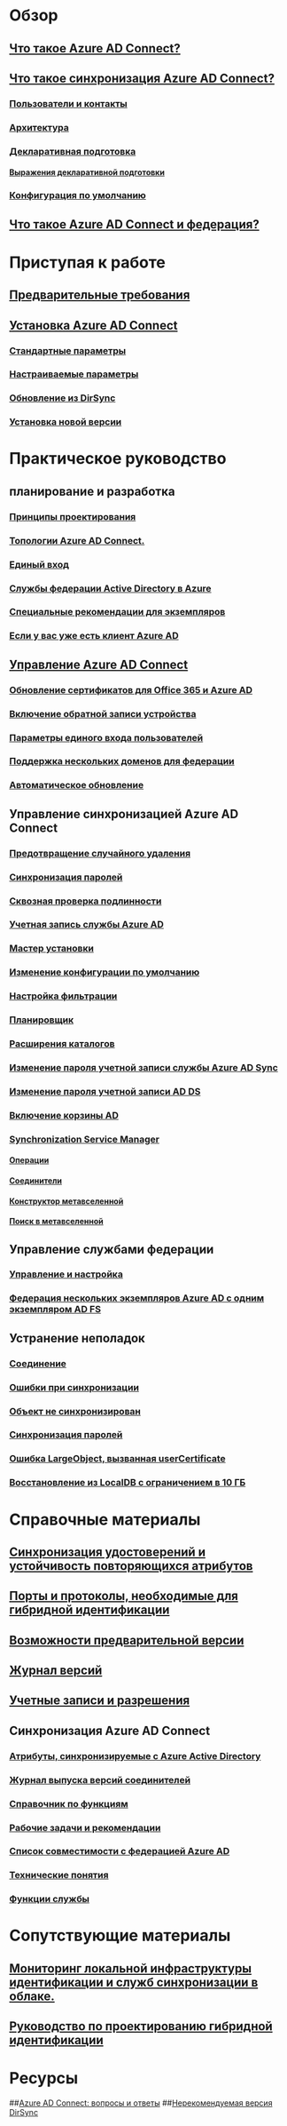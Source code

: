 # Обзор
## [Что такое Azure AD Connect?](active-directory-aadconnect.md)
## [Что такое синхронизация Azure AD Connect?](active-directory-aadconnectsync-whatis.md)
### [Пользователи и контакты](active-directory-aadconnectsync-understanding-users-and-contacts.md)
### [Архитектура](active-directory-aadconnectsync-understanding-architecture.md)
### [Декларативная подготовка](active-directory-aadconnectsync-understanding-declarative-provisioning.md)
#### [Выражения декларативной подготовки](active-directory-aadconnectsync-understanding-declarative-provisioning-expressions.md)
### [Конфигурация по умолчанию](active-directory-aadconnectsync-understanding-default-configuration.md)
## [Что такое Azure AD Connect и федерация?](active-directory-aadconnectfed-whatis.md)


# Приступая к работе
## [Предварительные требования](active-directory-aadconnect-prerequisites.md)
## [Установка Azure AD Connect](active-directory-aadconnect-select-installation.md)
### [Стандартные параметры](active-directory-aadconnect-get-started-express.md)
### [Настраиваемые параметры](active-directory-aadconnect-get-started-custom.md)
### [Обновление из DirSync](active-directory-aadconnect-dirsync-upgrade-get-started.md)
### [Установка новой версии](active-directory-aadconnect-upgrade-previous-version.md)


# Практическое руководство
## планирование и разработка
### [Принципы проектирования](active-directory-aadconnect-design-concepts.md)
### [Топологии Azure AD Connect.](active-directory-aadconnect-topologies.md)
### [Единый вход](active-directory-aadconnect-sso.md)
### [Службы федерации Active Directory в Azure](active-directory-aadconnect-azure-adfs.md)
### [Специальные рекомендации для экземпляров](active-directory-aadconnect-instances.md)
### [Если у вас уже есть клиент Azure AD](active-directory-aadconnect-existing-tenant.md)
## [Управление Azure AD Connect](active-directory-aadconnect-whats-next.md)
### [Обновление сертификатов для Office 365 и Azure AD](active-directory-aadconnect-o365-certs.md)
### [Включение обратной записи устройства](active-directory-aadconnect-feature-device-writeback.md)
### [Параметры единого входа пользователей](active-directory-aadconnect-user-signin.md)
### [Поддержка нескольких доменов для федерации](active-directory-aadconnect-multiple-domains.md)
### [Автоматическое обновление](active-directory-aadconnect-feature-automatic-upgrade.md)



## Управление синхронизацией Azure AD Connect
### [Предотвращение случайного удаления](active-directory-aadconnectsync-feature-prevent-accidental-deletes.md)
### [Синхронизация паролей](active-directory-aadconnectsync-implement-password-synchronization.md)
### [Сквозная проверка подлинности](active-directory-aadconnect-pass-through-authentication.md)
### [Учетная запись службы Azure AD](active-directory-aadconnectsync-howto-azureadaccount.md)
### [Мастер установки](active-directory-aadconnectsync-installation-wizard.md)
### [Изменение конфигурации по умолчанию](active-directory-aadconnectsync-best-practices-changing-default-configuration.md)
### [Настройка фильтрации](active-directory-aadconnectsync-configure-filtering.md)
### [Планировщик](active-directory-aadconnectsync-feature-scheduler.md)
### [Расширения каталогов](active-directory-aadconnectsync-feature-directory-extensions.md)

### [Изменение пароля учетной записи службы Azure AD Sync](active-directory-aadconnectsync-change-serviceacct-pass.md)
### [Изменение пароля учетной записи AD DS](active-directory-aadconnectsync-change-addsacct-pass.md)
### [Включение корзины AD](active-directory-aadconnectsync-recycle-bin.md)

### [Synchronization Service Manager](active-directory-aadconnectsync-service-manager-ui.md)
#### [Операции](active-directory-aadconnectsync-service-manager-ui-operations.md)
#### [Соединители](active-directory-aadconnectsync-service-manager-ui-connectors.md)
#### [Конструктор метавселенной](active-directory-aadconnectsync-service-manager-ui-mvdesigner.md)
#### [Поиск в метавселенной](active-directory-aadconnectsync-service-manager-ui-mvsearch.md)


## Управление службами федерации
### [Управление и настройка](active-directory-aadconnect-federation-management.md)
### [Федерация нескольких экземпляров Azure AD с одним экземпляром AD FS](active-directory-aadconnectfed-single-adfs-multitenant-federation.md)


## Устранение неполадок
### [Соединение](active-directory-aadconnect-troubleshoot-connectivity.md)
### [Ошибки при синхронизации](active-directory-aadconnect-troubleshoot-sync-errors.md)
### [Объект не синхронизирован](active-directory-aadconnectsync-troubleshoot-object-not-syncing.md)
### [Синхронизация паролей](active-directory-aadconnectsync-troubleshoot-password-synchronization.md)
### [Ошибка LargeObject, вызванная userCertificate](active-directory-aadconnectsync-largeobjecterror-usercertificate.md)
### [Восстановление из LocalDB с ограничением в 10 ГБ](active-directory-aadconnect-recover-from-localdb-10gb-limit.md)

# Справочные материалы
## [Синхронизация удостоверений и устойчивость повторяющихся атрибутов](active-directory-aadconnectsyncservice-duplicate-attribute-resiliency.md)
## [Порты и протоколы, необходимые для гибридной идентификации](active-directory-aadconnect-ports.md)
## [Возможности предварительной версии](active-directory-aadconnect-feature-preview.md)
## [Журнал версий](active-directory-aadconnect-version-history.md)
## [Учетные записи и разрешения](active-directory-aadconnect-accounts-permissions.md)

## Синхронизация Azure AD Connect
### [Атрибуты, синхронизируемые с Azure Active Directory](active-directory-aadconnectsync-attributes-synchronized.md)
### [Журнал выпуска версий соединителей](active-directory-aadconnectsync-connector-version-history.md)
### [Справочник по функциям](active-directory-aadconnectsync-functions-reference.md)
### [Рабочие задачи и рекомендации](active-directory-aadconnectsync-operations.md)
### [Список совместимости с федерацией Azure AD](active-directory-aadconnect-federation-compatibility.md)
### [Технические понятия](active-directory-aadconnectsync-technical-concepts.md)
### [Функции службы](active-directory-aadconnectsyncservice-features.md)




# Сопутствующие материалы
## [Мониторинг локальной инфраструктуры идентификации и служб синхронизации в облаке.](../connect-health/active-directory-aadconnect-health.md)
## [Руководство по проектированию гибридной идентификации](https://azure.microsoft.com/documentation/articles/active-directory-hybrid-identity-design-considerations-overview/)


# Ресурсы
##[Azure AD Connect: вопросы и ответы](active-directory-aadconnect-faq.md)
##[Нерекомендуемая версия DirSync](active-directory-aadconnect-dirsync-deprecated.md)
